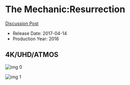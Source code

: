 # The Mechanic:Resurrection

[Discussion Post](https://www.avsforum.com/threads/bass-eq-for-filtered-movies.2995212/post-57372916)

* Release Date: 2017-04-14
* Production Year: 2016

## 4K/UHD/ATMOS

![img 0](https://i.imgur.com/XTonYMl.jpg)

![img 1](https://i.imgur.com/BHugTMn.jpg)

